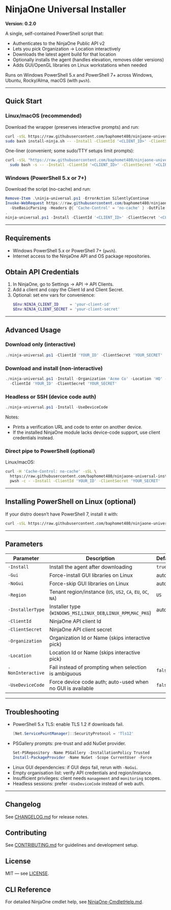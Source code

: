 # NinjaOne Universal Installer
**Version: 0.2.0**

A single, self-contained PowerShell script that:

- Authenticates to the NinjaOne Public API v2
- Lets you pick Organization → Location interactively
- Downloads the latest agent build for that location
- Optionally installs the agent (handles elevation, removes older versions)
- Adds GUI/OpenGL libraries on Linux workstations when needed

Runs on Windows PowerShell 5.x and PowerShell 7+ across Windows, Ubuntu, Rocky/Alma, macOS (with `pwsh`).

---

## Quick Start

### Linux/macOS (recommended)
Download the wrapper (preserves interactive prompts) and run:
```bash
curl -sSL https://raw.githubusercontent.com/baphomet480/ninjaone-universal-installer/main/install-ninja.sh -o install-ninja.sh
sudo bash install-ninja.sh -- -Install -ClientId '<CLIENT_ID>' -ClientSecret '<CLIENT_SECRET>'
```

One-liner (convenient; some sudo/TTY setups limit prompts):
```bash
curl -sSL "https://raw.githubusercontent.com/baphomet480/ninjaone-universal-installer/main/install-ninja.sh?$(date +%s)" | \
  sudo bash -s -- -Install -ClientId '<CLIENT_ID>' -ClientSecret '<CLIENT_SECRET>'
```

### Windows (PowerShell 5.x or 7+)
Download the script (no-cache) and run:
```powershell
Remove-Item .\ninja-universal.ps1 -ErrorAction SilentlyContinue
Invoke-WebRequest https://raw.githubusercontent.com/baphomet480/ninjaone-universal-installer/main/ninja-universal.ps1 `
  -UseBasicParsing -Headers @{ 'Cache-Control' = 'no-cache' } -OutFile ninja-universal.ps1
.
ninja-universal.ps1 -Install -ClientId '<CLIENT_ID>' -ClientSecret '<CLIENT_SECRET>'
```

---

## Requirements
- Windows PowerShell 5.x or PowerShell 7+ (`pwsh`).
- Internet access to the NinjaOne API and OS package repositories.

## Obtain API Credentials
1. In NinjaOne, go to Settings → API → API Clients.
2. Add a client and copy the Client Id and Client Secret.
3. Optional: set env vars for convenience:
   ```powershell
   $Env:NINJA_CLIENT_ID     = 'your-client-id'
   $Env:NINJA_CLIENT_SECRET = 'your-client-secret'
   ```

---

## Advanced Usage

### Download only (interactive)
```powershell
./ninja-universal.ps1 -ClientId 'YOUR_ID' -ClientSecret 'YOUR_SECRET'
```

### Download and install (non-interactive)
```powershell
./ninja-universal.ps1 -Install -Organization 'Acme Co' -Location 'HQ' -NonInteractive `
  -ClientId 'YOUR_ID' -ClientSecret 'YOUR_SECRET'
```

### Headless or SSH (device code auth)
```powershell
./ninja-universal.ps1 -Install -UseDeviceCode
```
Notes:
- Prints a verification URL and code to enter on another device.
- If the installed NinjaOne module lacks device-code support, use client credentials instead.

### Direct pipe to PowerShell (optional)
Linux/macOS:
```bash
curl -H 'Cache-Control: no-cache' -sSL \
  https://raw.githubusercontent.com/baphomet480/ninjaone-universal-installer/main/ninja-universal.ps1 | \
  pwsh -c - -Install -ClientId 'YOUR_ID' -ClientSecret 'YOUR_SECRET'
```

---

## Installing PowerShell on Linux (optional)
If your distro doesn’t have PowerShell 7, install it with:
```bash
curl -sSL https://raw.githubusercontent.com/baphomet480/ninjaone-universal-installer/main/install-pwsh.sh | sudo bash
```

---

## Parameters

| Parameter         | Description                                                          | Default |
| ----------------- | -------------------------------------------------------------------- | ------- |
| `-Install`        | Install the agent after downloading                                  | `true`  |
| `-Gui`            | Force-install GUI libraries on Linux                                 | auto    |
| `-NoGui`          | Force-skip GUI libraries on Linux                                    | auto    |
| `-Region`         | Tenant region/instance (`US`, `US2`, `CA`, `EU`, `OC`, `NA`)         | `US`    |
| `-InstallerType`  | Installer type (`WINDOWS_MSI`,`LINUX_DEB`,`LINUX_RPM`,`MAC_PKG`)     | auto    |
| `-ClientId`       | NinjaOne API client Id                                               |         |
| `-ClientSecret`   | NinjaOne API client secret                                           |         |
| `-Organization`   | Organization Id or Name (skips interactive pick)                     |         |
| `-Location`       | Location Id or Name (skips interactive pick)                         |         |
| `-NonInteractive` | Fail instead of prompting when selection is ambiguous                | `false` |
| `-UseDeviceCode`  | Force device code auth; auto-used when no GUI is available           | `false` |

---

## Troubleshooting
- PowerShell 5.x TLS: enable TLS 1.2 if downloads fail.
  ```powershell
  [Net.ServicePointManager]::SecurityProtocol = 'Tls12'
  ```
- PSGallery prompts: pre-trust and add NuGet provider.
  ```powershell
  Set-PSRepository -Name PSGallery -InstallationPolicy Trusted
  Install-PackageProvider -Name NuGet -Scope CurrentUser -Force
  ```
- Linux GUI dependencies: if GUI deps fail, rerun with `-NoGui`.
- Empty organisation list: verify API credentials and region/instance.
- Insufficient privileges: client needs `management` and `monitoring` scopes.
- Headless sessions: prefer `-UseDeviceCode` instead of web auth.

---

## Changelog
See [CHANGELOG.md](CHANGELOG.md) for release notes.

## Contributing
See [CONTRIBUTING.md](CONTRIBUTING.md) for guidelines and development setup.

## License
MIT — see [LICENSE](LICENSE).

## CLI Reference
For detailed NinjaOne cmdlet help, see [NinjaOne-CmdletHelp.md](NinjaOne-CmdletHelp.md).
